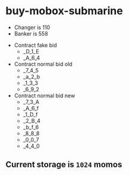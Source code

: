 # buy-mobox-submarine

-   Changer is 110
-   Banker is 558

*   Contract fake bid
    -   \_D_1_E
    -   \_A_6_4
*   Contract normal bid old
    -   \_7_4_5
    -   \_a_2_b
    -   \_1_3_3
    -   \_6_9_2
*   Contract normal bid new
    -   \_7_3_A
    -   \_A_6_f
    -   \_1_D_f
    -   \_2_B_4
    -   \_b_f_6
    -   \_8_8_8
    -   \_0_0_7
    -   \_4_4_0

## Current storage is `1024` momos
